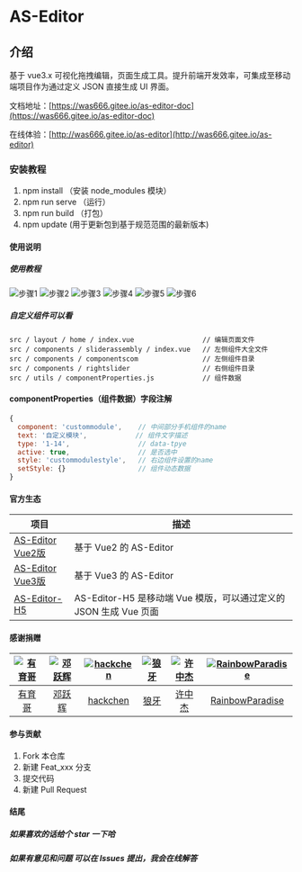 # AS-Editor

## 介绍

基于 vue3.x 可视化拖拽编辑，页面生成工具。提升前端开发效率，可集成至移动端项目作为通过定义 JSON 直接生成 UI 界面。

文档地址：[https://was666.gitee.io/as-editor-doc](https://was666.gitee.io/as-editor-doc)

在线体验：[http://was666.gitee.io/as-editor](http://was666.gitee.io/as-editor)

### 安装教程

1. npm install （安装 node_modules 模块）
2. npm run serve （运行）
3. npm run build （打包）
4. npm update (用于更新包到基于规范范围的最新版本)

#### 使用说明

##### 使用教程

![步骤1](https://was666.gitee.io/as-editor-doc/assets/img/README1.632216e1.png 'image1.png')
![步骤2](https://was666.gitee.io/as-editor-doc/assets/img/README2.7459c50e.png 'image2.png')
![步骤3](https://was666.gitee.io/as-editor-doc/assets/img/README3.157d3f15.png 'image3.png')
![步骤4](https://was666.gitee.io/as-editor-doc/assets/img/README4.aa04245c.png 'image4.png')
![步骤5](https://was666.gitee.io/as-editor-doc/assets/img/README5.afb38460.png 'image5.png')
![步骤6](https://was666.gitee.io/as-editor-doc/assets/img/README6.a77d96b6.png 'image6.png')

##### 自定义组件可以看

```text
src / layout / home / index.vue                 // 编辑页面文件
src / components / sliderassembly / index.vue   // 左侧组件大全文件
src / components / componentscom                // 左侧组件目录
src / components / rightslider                  // 右侧组件目录
src / utils / componentProperties.js            // 组件数据
```

#### componentProperties（组件数据）字段注解

```js
{
  component: 'custommodule',    // 中间部分手机组件的name
  text: '自定义模块',            // 组件文字描述
  type: '1-14',                 // data-tpye
  active: true,                 // 是否选中
  style: 'custommodulestyle',   // 右边组件设置的name
  setStyle: {}                  // 组件动态数据
}
```

#### 官方生态

| 项目 | 描述 |
| --- | --- |
| [AS-Editor <br/> Vue2版](https://gitee.com/was666/as-editor) | 基于 Vue2 的 AS-Editor |
| [AS-Editor <br/> Vue3版](https://gitee.com/was666/as-editor/tree/vue3.x/) | 基于 Vue3 的 AS-Editor |
| [AS-Editor-H5](https://gitee.com/was666/as-editor-h5) | AS-Editor-H5 是移动端 Vue 模版，可以通过定义的 JSON 生成 Vue 页面 |

#### 感谢捐赠

| [![有育哥](https://was666.gitee.io/as-editor-doc/assets/img/donate1.png)](https://gitee.com/cfxp) | [![邓跃辉](https://was666.gitee.io/as-editor-doc/assets/img/donate3.png)](https://gitee.com/york8888_admin) | [![hackchen](https://was666.gitee.io/as-editor-doc/assets/img/donate2.png)](https://gitee.com/hackchen) | [![狼牙](https://was666.gitee.io/as-editor-doc/assets/img/langYa.png)](https://gitee.com/fdfgasdvdxz) | [![许中杰](https://was666.gitee.io/as-editor-doc/assets/img/xuzhongjie.png)](https://gitee.com/xu-zhongjie) |[![RainbowParadise](https://was666.gitee.io/as-editor-doc/assets/img/RainbowParadise.png)](https://gitee.com/mars728) |
| :-: | :-: | :-: | :-: | :-: | :-: |
| [有育哥](https://gitee.com/cfxp) | [邓跃辉](https://gitee.com/york8888_admin) |[hackchen](https://gitee.com/hackchen) | [狼牙](https://gitee.com/fdfgasdvdxz) | [许中杰](https://gitee.com/xu-zhongjie) |[RainbowParadise](https://gitee.com/mars728) |

#### 参与贡献

1. Fork 本仓库
2. 新建 Feat_xxx 分支
3. 提交代码
4. 新建 Pull Request

#### 结尾

##### 如果喜欢的话给个 star 一下哈

##### 如果有意见和问题 可以在 lssues 提出，我会在线解答
